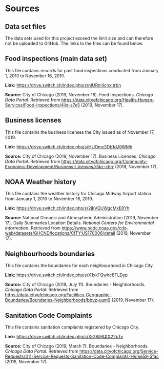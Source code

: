 # Sources

## Data set files
The data sets used for this project exceed the limit size and can therefore not be uploaded to GitHub. The links to the files can be found below.

## Food inspections (main data set)
This file contains records for past food inspections conducted from January 1, 2010 to November 16, 2019.

**Link:** https://drive.switch.ch/index.php/s/nlURni4cnxItrbn

**Source:** City of Chicago (2019, November 16). Food Inspections. _Chicago Data Portal._ Retrieved from https://data.cityofchicago.org/Health-Human-Services/Food-Inspections/4ijn-s7e5 (2019, November 17).

## Business licenses
This file contains the business licenses the City issued as of November 17, 2019.

**Link:** https://drive.switch.ch/index.php/s/HUOmc3Db1dJ9WMh

**Source:** City of Chicago (2019, November 17). Business Licenses. _Chicago Data Portal._ Retrieved from https://data.cityofchicago.org/Community-Economic-Development/Business-Licenses/r5kz-chrr (2019, November 17).

## NOAA Weather history
This file contains the weather history for Chicago Midway Airport station from January 1, 2010 to November 16, 2019.

**Link:** https://drive.switch.ch/index.php/s/2jkVQUWgcMxE8Yh

**Source:** National Oceanic and Atmospheric Administration (2019, November 17).  Daily Summaries Location Details. _National Centers for Environmental Information._ Retrieved from https://www.ncdc.noaa.gov/cdo-web/datasets/GHCND/locations/CITY:US170006/detail (2019, November 17).

## Neighbourhoods boundaries
This file contains the boundaries for each neighbourhood in Chicago City.

**Link:** https://drive.switch.ch/index.php/s/X1xkTQwhc8TLDyp

**Source:** City of Chicago (2018, July 11).  Boundaries - Neighborhoods. _Chicago Data Portal._ Retrieved from https://data.cityofchicago.org/Facilities-Geographic-Boundaries/Boundaries-Neighborhoods/bbvz-uum9 (2019, November 17).

## Sanitation Code Complaints
This file contains sanitation complaints registered by Chicago City.

**Link:** https://drive.switch.ch/index.php/s/XiG6llBQtX22pTv

**Source:** City of Chicago (2019, March 7).  Boundaries - Neighborhoods. _Chicago Data Portal._ Retrieved from https://data.cityofchicago.org/Service-Requests/311-Service-Requests-Sanitation-Code-Complaints-Hi/me59-5fac (2019, November 17).
